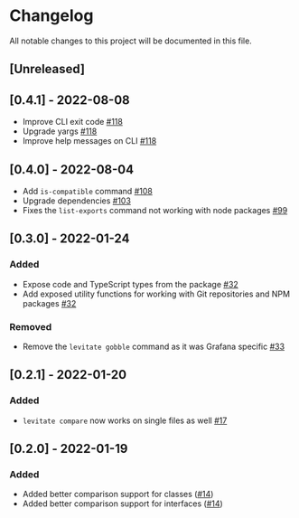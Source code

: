 # Changelog

All notable changes to this project will be documented in this file.

## [Unreleased]

## [0.4.1] - 2022-08-08

- Improve CLI exit code [#118](https://github.com/grafana/levitate/pull/118)
- Upgrade yargs [#118](https://github.com/grafana/levitate/pull/118)
- Improve help messages on CLI [#118](https://github.com/grafana/levitate/pull/118)

## [0.4.0] - 2022-08-04

- Add `is-compatible` command [#108](https://github.com/grafana/levitate/pull/108)
- Upgrade dependencies [#103](https://github.com/grafana/levitate/pull/103)
- Fixes the `list-exports` command not working with node packages [#99](https://github.com/grafana/levitate/pull/99)

## [0.3.0] - 2022-01-24

### Added

- Expose code and TypeScript types from the package [#32](https://github.com/grafana/levitate/pull/32)
- Add exposed utility functions for working with Git repositories and NPM packages [#32](https://github.com/grafana/levitate/pull/32)

### Removed

- Remove the `levitate gobble` command as it was Grafana specific [#33](https://github.com/grafana/levitate/pull/33)

## [0.2.1] - 2022-01-20

### Added

- `levitate compare` now works on single files as well [#17](https://github.com/grafana/levitate/pull/17)

## [0.2.0] - 2022-01-19

### Added

- Added better comparison support for classes ([#14](https://github.com/grafana/levitate/pull/14))
- Added better comparison support for interfaces ([#14](https://github.com/grafana/levitate/pull/14))
